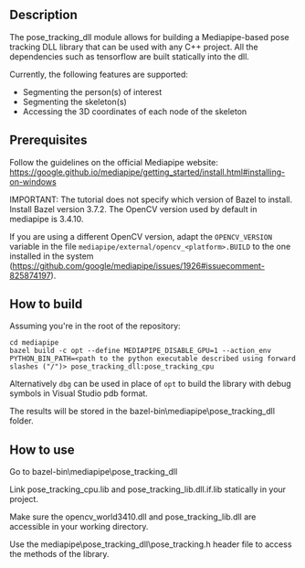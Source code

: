 ## Description
The pose_tracking_dll module allows for building a Mediapipe-based pose tracking DLL library that can be used with any C++ project. All the dependencies such as tensorflow are built statically into the dll. 

Currently, the following features are supported:
- Segmenting the person(s) of interest
- Segmenting the skeleton(s)
- Accessing the 3D coordinates of each node of the skeleton

## Prerequisites
Follow the guidelines on the official Mediapipe website: https://google.github.io/mediapipe/getting_started/install.html#installing-on-windows

IMPORTANT: The tutorial does not specify which version of Bazel to install. Install Bazel version 3.7.2. The OpenCV version used by default in mediapipe is 3.4.10.

If you are using a different OpenCV version, adapt the `OPENCV_VERSION` variable in the file `mediapipe/external/opencv_<platform>.BUILD` to the one installed in the system (https://github.com/google/mediapipe/issues/1926#issuecomment-825874197).


## How to build
Assuming you're in the root of the repository:

```
cd mediapipe
bazel build -c opt --define MEDIAPIPE_DISABLE_GPU=1 --action_env PYTHON_BIN_PATH=<path to the python executable described using forward slashes ("/")> pose_tracking_dll:pose_tracking_cpu
```

Alternatively `dbg` can be used in place of `opt` to build the library with debug symbols in Visual Studio pdb format.

The results will be stored in the bazel-bin\mediapipe\pose_tracking_dll folder.

## How to use
Go to bazel-bin\mediapipe\pose_tracking_dll

Link pose_tracking_cpu.lib and pose_tracking_lib.dll.if.lib statically in your project.

Make sure the opencv_world3410.dll and pose_tracking_lib.dll are accessible in your working directory.

Use the mediapipe\pose_tracking_dll\pose_tracking.h header file to access the methods of the library.
